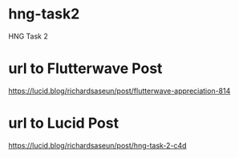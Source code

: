 # hng-task2
HNG Task 2

# url to Flutterwave Post
https://lucid.blog/richardsaseun/post/flutterwave-appreciation-814

# url to Lucid Post
https://lucid.blog/richardsaseun/post/hng-task-2-c4d
